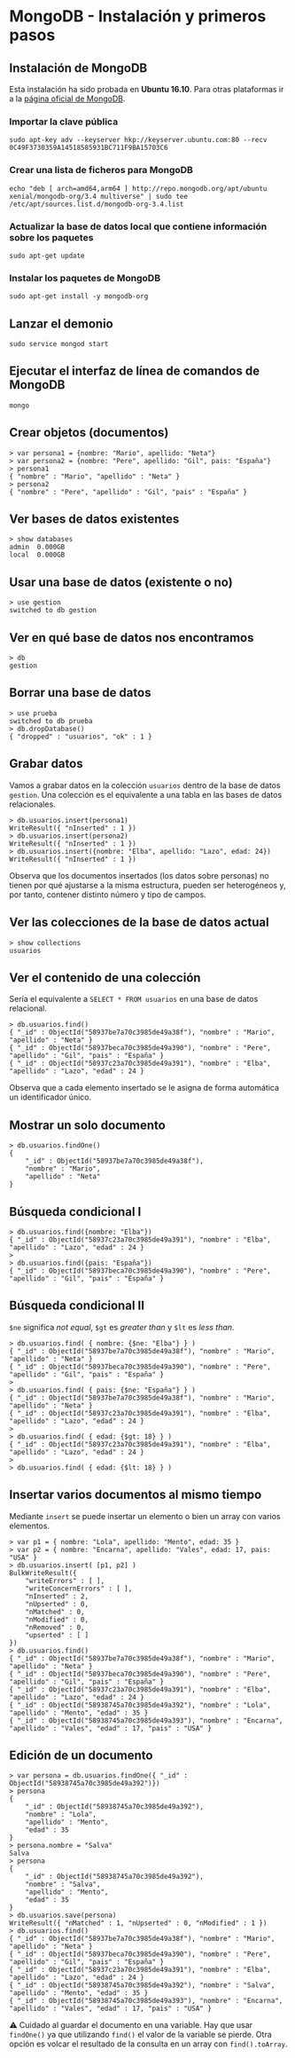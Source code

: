 # MongoDB - Instalación y primeros pasos

## Instalación de MongoDB

Esta instalación ha sido probada en **Ubuntu 16.10**. Para otras plataformas ir a la [página oficial de MongoDB](https://www.mongodb.com/es).

### Importar la clave pública

```console
sudo apt-key adv --keyserver hkp://keyserver.ubuntu.com:80 --recv 0C49F3730359A14518585931BC711F9BA15703C6
```

### Crear una lista de ficheros para MongoDB

```console
echo "deb [ arch=amd64,arm64 ] http://repo.mongodb.org/apt/ubuntu xenial/mongodb-org/3.4 multiverse" | sudo tee /etc/apt/sources.list.d/mongodb-org-3.4.list
```

### Actualizar la base de datos local que contiene información sobre los paquetes

```console
sudo apt-get update
```

### Instalar los paquetes de MongoDB

```console
sudo apt-get install -y mongodb-org
```

## Lanzar el demonio

```console
sudo service mongod start
```

## Ejecutar el interfaz de línea de comandos de MongoDB

```console
mongo
```

## Crear objetos (documentos)

```console
> var persona1 = {nombre: "Mario", apellido: "Neta"}
> var persona2 = {nombre: "Pere", apellido: "Gil", pais: "España"}
> persona1
{ "nombre" : "Mario", "apellido" : "Neta" }
> persona2
{ "nombre" : "Pere", "apellido" : "Gil", "pais" : "España" }
```

## Ver bases de datos existentes

```console
> show databases
admin  0.000GB
local  0.000GB
```

## Usar una base de datos (existente o no)

```console
> use gestion
switched to db gestion
```

## Ver en qué base de datos nos encontramos

```console
> db
gestion
```

## Borrar una base de datos

```console
> use prueba
switched to db prueba
> db.dropDatabase()
{ "dropped" : "usuarios", "ok" : 1 }
```

## Grabar datos

Vamos a grabar datos en la colección `usuarios` dentro de la base de datos `gestion`. Una colección es el equivalente a una tabla en las bases de datos relacionales.

```console
> db.usuarios.insert(persona1)
WriteResult({ "nInserted" : 1 })
> db.usuarios.insert(persona2)
WriteResult({ "nInserted" : 1 })
> db.usuarios.insert({nombre: "Elba", apellido: "Lazo", edad: 24})
WriteResult({ "nInserted" : 1 })
```

Observa que los documentos insertados (los datos sobre personas) no tienen por qué ajustarse a la misma estructura, pueden ser heterogéneos y, por tanto, contener distinto número y tipo de campos.

## Ver las colecciones de la base de datos actual

```console
> show collections
usuarios
```


## Ver el contenido de una colección

Sería el equivalente a `SELECT * FROM usuarios` en una base de datos relacional.

```console
> db.usuarios.find()
{ "_id" : ObjectId("58937be7a70c3985de49a38f"), "nombre" : "Mario", "apellido" : "Neta" }
{ "_id" : ObjectId("58937beca70c3985de49a390"), "nombre" : "Pere", "apellido" : "Gil", "pais" : "España" }
{ "_id" : ObjectId("58937c23a70c3985de49a391"), "nombre" : "Elba", "apellido" : "Lazo", "edad" : 24 }
```

Observa que a cada elemento insertado se le asigna de forma automática un identificador único.

## Mostrar un solo documento

```console
> db.usuarios.findOne()
{
	"_id" : ObjectId("58937be7a70c3985de49a38f"),
	"nombre" : "Mario",
	"apellido" : "Neta"
}
```

## Búsqueda condicional I

```console
> db.usuarios.find({nombre: "Elba"})
{ "_id" : ObjectId("58937c23a70c3985de49a391"), "nombre" : "Elba", "apellido" : "Lazo", "edad" : 24 }
> 
> db.usuarios.find({pais: "España"})
{ "_id" : ObjectId("58937beca70c3985de49a390"), "nombre" : "Pere", "apellido" : "Gil", "pais" : "España" }
```

## Búsqueda condicional II

`$ne` significa *not equal*, `$gt` es *greater than* y `$lt` es *less than*.

```console
> db.usuarios.find( { nombre: {$ne: "Elba"} } )
{ "_id" : ObjectId("58937be7a70c3985de49a38f"), "nombre" : "Mario", "apellido" : "Neta" }
{ "_id" : ObjectId("58937beca70c3985de49a390"), "nombre" : "Pere", "apellido" : "Gil", "pais" : "España" }
> 
> db.usuarios.find( { pais: {$ne: "España"} } )
{ "_id" : ObjectId("58937be7a70c3985de49a38f"), "nombre" : "Mario", "apellido" : "Neta" }
{ "_id" : ObjectId("58937c23a70c3985de49a391"), "nombre" : "Elba", "apellido" : "Lazo", "edad" : 24 }
> 
> db.usuarios.find( { edad: {$gt: 18} } )
{ "_id" : ObjectId("58937c23a70c3985de49a391"), "nombre" : "Elba", "apellido" : "Lazo", "edad" : 24 }
> 
> db.usuarios.find( { edad: {$lt: 18} } )
```

## Insertar varios documentos al mismo tiempo

Mediante `insert` se puede insertar un elemento o bien un array con varios elementos.

```console
> var p1 = { nombre: "Lola", apellido: "Mento", edad: 35 }
> var p2 = { nombre: "Encarna", apellido: "Vales", edad: 17, pais: "USA" }
> db.usuarios.insert( [p1, p2] )
BulkWriteResult({
	"writeErrors" : [ ],
	"writeConcernErrors" : [ ],
	"nInserted" : 2,
	"nUpserted" : 0,
	"nMatched" : 0,
	"nModified" : 0,
	"nRemoved" : 0,
	"upserted" : [ ]
})
> db.usuarios.find()
{ "_id" : ObjectId("58937be7a70c3985de49a38f"), "nombre" : "Mario", "apellido" : "Neta" }
{ "_id" : ObjectId("58937beca70c3985de49a390"), "nombre" : "Pere", "apellido" : "Gil", "pais" : "España" }
{ "_id" : ObjectId("58937c23a70c3985de49a391"), "nombre" : "Elba", "apellido" : "Lazo", "edad" : 24 }
{ "_id" : ObjectId("58938745a70c3985de49a392"), "nombre" : "Lola", "apellido" : "Mento", "edad" : 35 }
{ "_id" : ObjectId("58938745a70c3985de49a393"), "nombre" : "Encarna", "apellido" : "Vales", "edad" : 17, "pais" : "USA" }
```


## Edición de un documento

```console
> var persona = db.usuarios.findOne({ "_id" : ObjectId("58938745a70c3985de49a392")})
> persona
{
	"_id" : ObjectId("58938745a70c3985de49a392"),
	"nombre" : "Lola",
	"apellido" : "Mento",
	"edad" : 35
}
> persona.nombre = "Salva"
Salva
> persona
{
	"_id" : ObjectId("58938745a70c3985de49a392"),
	"nombre" : "Salva",
	"apellido" : "Mento",
	"edad" : 35
}
> db.usuarios.save(persona)
WriteResult({ "nMatched" : 1, "nUpserted" : 0, "nModified" : 1 })
> db.usuarios.find()
{ "_id" : ObjectId("58937be7a70c3985de49a38f"), "nombre" : "Mario", "apellido" : "Neta" }
{ "_id" : ObjectId("58937beca70c3985de49a390"), "nombre" : "Pere", "apellido" : "Gil", "pais" : "España" }
{ "_id" : ObjectId("58937c23a70c3985de49a391"), "nombre" : "Elba", "apellido" : "Lazo", "edad" : 24 }
{ "_id" : ObjectId("58938745a70c3985de49a392"), "nombre" : "Salva", "apellido" : "Mento", "edad" : 35 }
{ "_id" : ObjectId("58938745a70c3985de49a393"), "nombre" : "Encarna", "apellido" : "Vales", "edad" : 17, "pais" : "USA" }
```

:warning: Cuidado al guardar el documento en una variable. Hay que usar `findOne()` ya que utilizando `find()` el valor de la variable se pierde. Otra opción es volcar el resultado de la consulta en un array con `find().toArray`.

## 

```console

```


## 

```console

```


## 

```console

```


## 

```console

```


## 

```console

```


## 

```console

```


